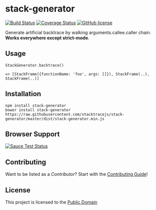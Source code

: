 stack-generator
===============
[![Build Status](https://travis-ci.org/stacktracejs/stack-generator.svg?branch=master)](https://travis-ci.org/stacktracejs/stack-generator) [![Coverage Status](https://img.shields.io/coveralls/stacktracejs/stack-generator.svg)](https://coveralls.io/r/stacktracejs/stack-generator) [![GitHub license](https://img.shields.io/github/license/stacktracejs/stack-generator.svg)](https://opensource.org/licenses/MIT)

Generate artificial backtrace by walking arguments.callee.caller chain. **Works everywhere except strict-mode**.

## Usage
```
StackGenerator.backtrace()

=> [StackFrame({functionName: 'foo', args: []}), StackFrame(..), StackFrame(..)]
```

## Installation
```
npm install stack-generator
bower install stack-generator
https://raw.githubusercontent.com/stacktracejs/stack-generator/master/dist/stack-generator.min.js
```

## Browser Support
[![Sauce Test Status](https://saucelabs.com/browser-matrix/stacktracejs.svg)](https://saucelabs.com/u/stacktracejs)

## Contributing
Want to be listed as a *Contributor*? Start with the [Contributing Guide](CONTRIBUTING.md)!

## License
This project is licensed to the [Public Domain](http://unlicense.org)

